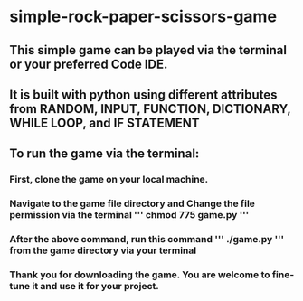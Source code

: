 # simple-rock-paper-scissors-game

## This simple game can be played via the terminal or your preferred Code IDE.
## It is built with python using different attributes from RANDOM, INPUT, FUNCTION, DICTIONARY, WHILE LOOP, and IF STATEMENT

## To run the game via the terminal:
### First, clone the game on your local machine.
### Navigate to the game file directory and Change the file permission via the terminal ''' chmod 775 game.py '''
### After the above command, run this command ''' ./game.py ''' from the game directory via your terminal
### Thank you for downloading the game. You are welcome to fine-tune it and use it for your project. 
